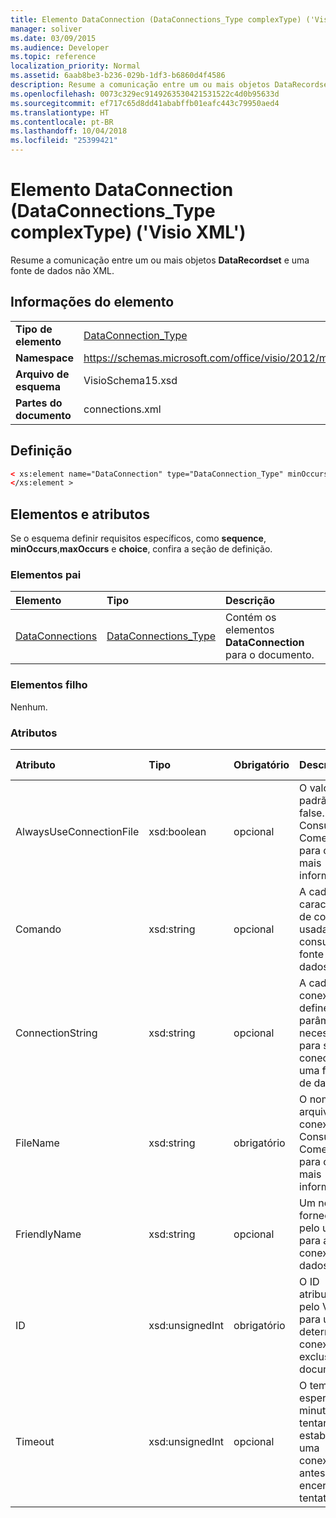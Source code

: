 ```yaml
---
title: Elemento DataConnection (DataConnections_Type complexType) ('Visio XML')
manager: soliver
ms.date: 03/09/2015
ms.audience: Developer
ms.topic: reference
localization_priority: Normal
ms.assetid: 6aab8be3-b236-029b-1df3-b6860d4f4586
description: Resume a comunicação entre um ou mais objetos DataRecordset e uma fonte de dados não XML.
ms.openlocfilehash: 0073c329ec9149263530421531522c4d0b95633d
ms.sourcegitcommit: ef717c65d8dd41ababffb01eafc443c79950aed4
ms.translationtype: HT
ms.contentlocale: pt-BR
ms.lasthandoff: 10/04/2018
ms.locfileid: "25399421"
---
```

# <a name="dataconnection-element-dataconnectionstype-complextype-visio-xml"></a>Elemento DataConnection (DataConnections_Type complexType) ('Visio XML')

Resume a comunicação entre um ou mais objetos **DataRecordset** e uma fonte de dados não XML. 
  
## <a name="element-information"></a>Informações do elemento

|||
|:-----|:-----|
|**Tipo de elemento** <br/> |[DataConnection_Type](dataconnection_type-complextypevisio-xml.md) <br/> |
|**Namespace** <br/> |https://schemas.microsoft.com/office/visio/2012/main  <br/> |
|**Arquivo de esquema** <br/> |VisioSchema15.xsd  <br/> |
|**Partes do documento** <br/> |connections.xml  <br/> |
   
## <a name="definition"></a>Definição

```XML
< xs:element name="DataConnection" type="DataConnection_Type" minOccurs="1" maxOccurs="unbounded" >
</xs:element >
```

## <a name="elements-and-attributes"></a>Elementos e atributos

Se o esquema definir requisitos específicos, como **sequence**, **minOccurs**,**maxOccurs** e **choice**, confira a seção de definição. 
  
### <a name="parent-elements"></a>Elementos pai

|**Elemento**|**Tipo**|**Descrição**|
|:-----|:-----|:-----|
|[DataConnections](dataconnections-elementvisio-xml.md) <br/> |[DataConnections_Type](dataconnections_type-complextypevisio-xml.md) <br/> |Contém os elementos **DataConnection** para o documento.  <br/> |
   
### <a name="child-elements"></a>Elementos filho

Nenhum.
  
### <a name="attributes"></a>Atributos

|**Atributo**|**Tipo**|**Obrigatório**|**Descrição**|**Valores possíveis**|
|:-----|:-----|:-----|:-----|:-----|
|AlwaysUseConnectionFile  <br/> |xsd:boolean  <br/> |opcional  <br/> |O valor padrão é false. Consulte Comentários para obter mais informações.  <br/> |Valores do tipo xsd:boolean.  <br/> |
|Comando  <br/> |xsd:string  <br/> |opcional  <br/> |A cadeia de caracteres de comando usada para consultar a fonte de dados.  <br/> |Valores do tipo xsd:string.  <br/> |
|ConnectionString  <br/> |xsd:string  <br/> |opcional  <br/> |A cadeia de conexão que define os parâmetros necessários para se conectar a uma fonte de dados.  <br/> |Valores do tipo xsd:string.  <br/> |
|FileName  <br/> |xsd:string  <br/> |obrigatório  <br/> |O nome do arquivo de conexão. Consulte Comentários para obter mais informações.  <br/> |Valores do tipo xsd:string.  <br/> |
|FriendlyName  <br/> |xsd:string  <br/> |opcional  <br/> |Um nome fornecido pelo usuário para a conexão de dados.  <br/> |Valores do tipo xsd:string.  <br/> |
|ID  <br/> |xsd:unsignedInt  <br/> |obrigatório  <br/> |O ID atribuído pelo Visio para uma determinada conexão, exclusivo no documento.  <br/> |Valores do tipo xsd:unsignedInt.  <br/> |
|Timeout  <br/> |xsd:unsignedInt  <br/> |opcional  <br/> |O tempo de espera em minutos ao tentar estabelecer uma conexão antes de encerrar a tentativa.  <br/> |Valores do tipo xsd:unsignedInt.  <br/> |
   

